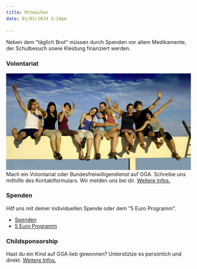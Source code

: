 ```yaml
---
title: Mitmachen
date: 01/01/2014 3:14pm

---
```


Neben dem "täglich Brot" müssen durch Spenden vor allem Medikamente, der Schulbesuch sowie Kleidung finanziert werden.

### Volontariat
![Volunteers auf GGA](../images/volunteers-gga.jpg)  
Mach ein Volontariat oder Bundesfreiwilligendienst auf GGA. 
Schreibe uns mithilfe des Kontaktformulars. Wir melden uns bei dir.
[Weitere Infos.](http://godsgoldenacre.org/volunteering.html "God's Golden Acre Volunteering")

### Spenden

Hilf uns mit deiner individuellen Spende oder dem "5 Euro Programm".  
+ [Spenden](/impressum "Individuelle Spende")
+ [5 Euro Programm](http://godsgoldenacre.org/donate-now.html "God's Golden Acre Good Samaritan Fund")

### Childsponsorship

Hast du ein Kind auf GGA lieb gewonnen? Unterstütze es persönlich und direkt. [Weitere Infos.](http://godsgoldenacre.org/childsponsorship.html "God's Golden Acre Childsponsorship")